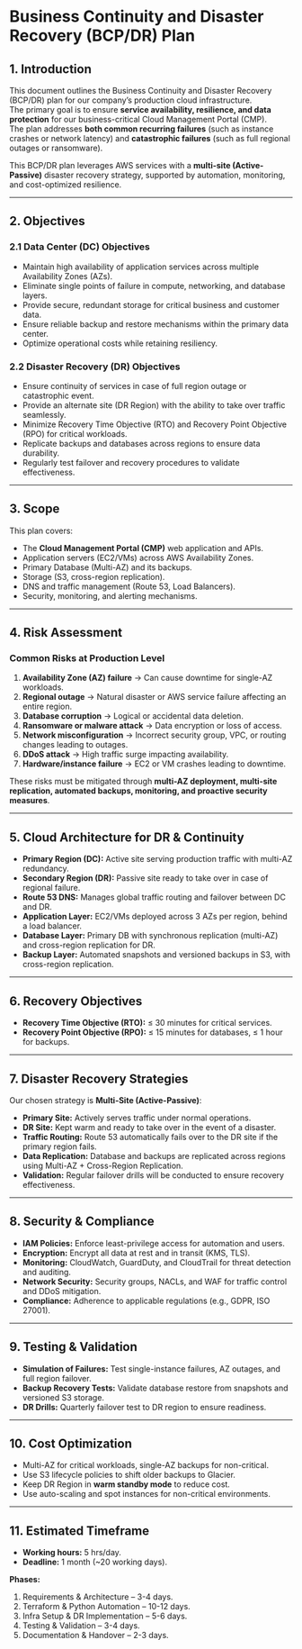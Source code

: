 # Business Continuity and Disaster Recovery (BCP/DR) Plan

## 1. Introduction
This document outlines the Business Continuity and Disaster Recovery (BCP/DR) plan for our company’s production cloud infrastructure.  
The primary goal is to ensure **service availability, resilience, and data protection** for our business-critical Cloud Management Portal (CMP).  
The plan addresses **both common recurring failures** (such as instance crashes or network latency) and **catastrophic failures** (such as full regional outages or ransomware).  

This BCP/DR plan leverages AWS services with a **multi-site (Active-Passive)** disaster recovery strategy, supported by automation, monitoring, and cost-optimized resilience.  

---

## 2. Objectives

### 2.1 Data Center (DC) Objectives
- Maintain high availability of application services across multiple Availability Zones (AZs).  
- Eliminate single points of failure in compute, networking, and database layers.  
- Provide secure, redundant storage for critical business and customer data.  
- Ensure reliable backup and restore mechanisms within the primary data center.  
- Optimize operational costs while retaining resiliency.  

### 2.2 Disaster Recovery (DR) Objectives
- Ensure continuity of services in case of full region outage or catastrophic event.  
- Provide an alternate site (DR Region) with the ability to take over traffic seamlessly.  
- Minimize Recovery Time Objective (RTO) and Recovery Point Objective (RPO) for critical workloads.  
- Replicate backups and databases across regions to ensure data durability.  
- Regularly test failover and recovery procedures to validate effectiveness.  

---

## 3. Scope
This plan covers:  
- The **Cloud Management Portal (CMP)** web application and APIs.  
- Application servers (EC2/VMs) across AWS Availability Zones.  
- Primary Database (Multi-AZ) and its backups.  
- Storage (S3, cross-region replication).  
- DNS and traffic management (Route 53, Load Balancers).  
- Security, monitoring, and alerting mechanisms.  

---

## 4. Risk Assessment

### Common Risks at Production Level
1. **Availability Zone (AZ) failure** → Can cause downtime for single-AZ workloads.  
2. **Regional outage** → Natural disaster or AWS service failure affecting an entire region.  
3. **Database corruption** → Logical or accidental data deletion.  
4. **Ransomware or malware attack** → Data encryption or loss of access.  
5. **Network misconfiguration** → Incorrect security group, VPC, or routing changes leading to outages.  
6. **DDoS attack** → High traffic surge impacting availability.  
7. **Hardware/instance failure** → EC2 or VM crashes leading to downtime.  

These risks must be mitigated through **multi-AZ deployment, multi-site replication, automated backups, monitoring, and proactive security measures**.  

---

## 5. Cloud Architecture for DR & Continuity
- **Primary Region (DC):** Active site serving production traffic with multi-AZ redundancy.  
- **Secondary Region (DR):** Passive site ready to take over in case of regional failure.  
- **Route 53 DNS:** Manages global traffic routing and failover between DC and DR.  
- **Application Layer:** EC2/VMs deployed across 3 AZs per region, behind a load balancer.  
- **Database Layer:** Primary DB with synchronous replication (multi-AZ) and cross-region replication for DR.  
- **Backup Layer:** Automated snapshots and versioned backups in S3, with cross-region replication.  

---

## 6. Recovery Objectives
- **Recovery Time Objective (RTO):** ≤ 30 minutes for critical services.  
- **Recovery Point Objective (RPO):** ≤ 15 minutes for databases, ≤ 1 hour for backups.  

---

## 7. Disaster Recovery Strategies
Our chosen strategy is **Multi-Site (Active-Passive)**:  
- **Primary Site:** Actively serves traffic under normal operations.  
- **DR Site:** Kept warm and ready to take over in the event of a disaster.  
- **Traffic Routing:** Route 53 automatically fails over to the DR site if the primary region fails.  
- **Data Replication:** Database and backups are replicated across regions using Multi-AZ + Cross-Region Replication.  
- **Validation:** Regular failover drills will be conducted to ensure recovery effectiveness.  

---

## 8. Security & Compliance
- **IAM Policies:** Enforce least-privilege access for automation and users.  
- **Encryption:** Encrypt all data at rest and in transit (KMS, TLS).  
- **Monitoring:** CloudWatch, GuardDuty, and CloudTrail for threat detection and auditing.  
- **Network Security:** Security groups, NACLs, and WAF for traffic control and DDoS mitigation.  
- **Compliance:** Adherence to applicable regulations (e.g., GDPR, ISO 27001).  

---

## 9. Testing & Validation
- **Simulation of Failures:** Test single-instance failures, AZ outages, and full region failover.  
- **Backup Recovery Tests:** Validate database restore from snapshots and versioned S3 storage.  
- **DR Drills:** Quarterly failover test to DR region to ensure readiness.  

---


## 10. Cost Optimization
- Multi-AZ for critical workloads, single-AZ backups for non-critical.  
- Use S3 lifecycle policies to shift older backups to Glacier.  
- Keep DR Region in **warm standby mode** to reduce cost.  
- Use auto-scaling and spot instances for non-critical environments.  

---

## 11. Estimated Timeframe
- **Working hours:** 5 hrs/day.  
- **Deadline:** 1 month (~20 working days).  

**Phases:**  
1. Requirements & Architecture – 3-4 days.  
2. Terraform & Python Automation – 10-12 days.  
3. Infra Setup & DR Implementation – 5-6 days.  
4. Testing & Validation – 3-4 days.  
5. Documentation & Handover – 2-3 days.  
